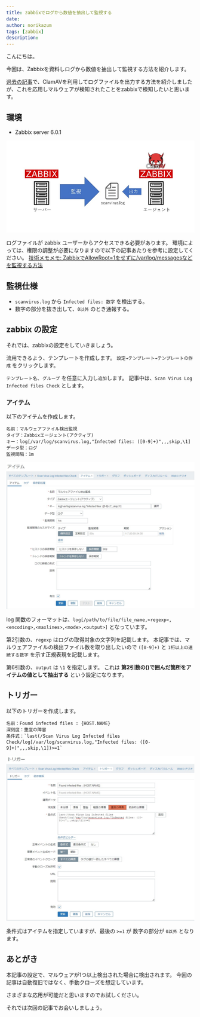 ```yaml
---
title: zabbixでログから数値を抽出して監視する
date: 
author: norikazum
tags: [zabbix]
description: 
---
```


こんにちは。

今回は、Zabbixを資料しログから数値を抽出して監視する方法を紹介します。

[過去の記事](https://mseeeen.msen.jp/install-clam-antivirus-on-amazon-linux-2-to-automate-checks/)で、ClamAVを利用してログファイルを出力する方法を紹介しましたが、これを応用しマルウェアが検知されたことをzabbixで検知したいと思います。

## 環境
- Zabbix server 6.0.1

![](images/2022-04-09_23h42_46.jpg)

ログファイルが zabbix ユーザーからアクセスできる必要があります。
環境によっては、権限の調整が必要になりますので以下の記事あたりを参考に設定してください。
[技術メモメモ: ZabbixでAllowRoot=1をせずに/var/log/messagesなどを監視する方法](https://tech-mmmm.blogspot.com/2018/03/zabbixallowroot1varlogmessages.html)

## 監視仕様
- `scanvirus.log` から `Infected files: 数字` を検出する。
- 数字の部分を抜き出して、`0以外` のとき通報する。

## zabbix の設定
それでは、zabbixの設定をしていきましょう。

流用できるよう、テンプレートを作成します。
`設定→テンプレート→テンプレートの作成` をクリックします。

`テンプレート名`、`グループ` を任意に入力し`追加`します。
記事中は、`Scan Virus Log Infected files Check` とします。

### アイテム
以下のアイテムを作成します。

```
名前：マルウェアファイル検出監視
タイプ：Zabbixエージェント(アクティブ)
キー：log[/var/log/scanvirus.log,"Infected files: ([0-9]+)",,,skip,\1]
データ型：ログ
監視間隔：1m
```

![](images/2022-04-09_23h54_44.jpg)

log 関数のフォーマットは、`log[/path/to/file/file_name,<regexp>,<encoding>,<maxlines>,<mode>,<output>]` となっています。

第2引数の、`regexp` はログの取得対象の文字列を記載します。
本記事では、マルウェアファイルの検出ファイル数を取り出したいので `([0-9]+)` と `1桁以上の連続する数字` を示す正規表現を記載します。

第6引数の、`output` は `\1` を指定します。
これは **第2引数の()で囲んだ箇所をアイテムの値として抽出する** という設定になります。

## トリガー
以下のトリガーを作成します。

```
名前：Found infected files : {HOST.NAME}
深刻度：重度の障害
条件式：`last(/Scan Virus Log Infected files Check/log[/var/log/scanvirus.log,"Infected files: ([0-9]+)",,,skip,\1])>=1`
```

![](images/2022-04-09_23h59_52.jpg)

条件式はアイテムを指定していますが、最後の `>=1` が 数字の部分が `0以外` となります。

## あとがき
本記事の設定で、マルウェアが1つ以上検出された場合に検出されます。
今回の記事は自動復旧ではなく、手動クローズを想定しています。

さまざまな応用が可能だと思いますのでお試しください。

それでは次回の記事でお会いしましょう。